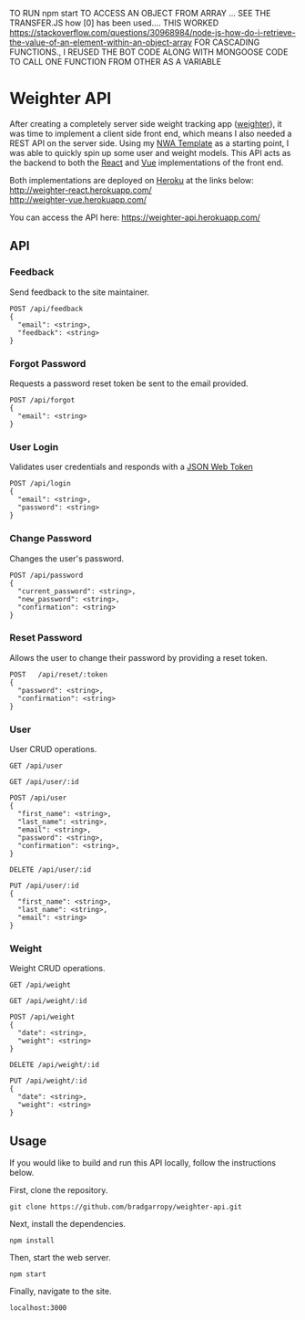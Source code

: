 TO RUN npm start
TO ACCESS AN OBJECT FROM ARRAY ... SEE THE TRANSFER.JS how [0] has been used....
THIS WORKED https://stackoverflow.com/questions/30968984/node-js-how-do-i-retrieve-the-value-of-an-element-within-an-object-array
FOR CASCADING FUNCTIONS., I REUSED THE BOT CODE ALONG WITH MONGOOSE CODE TO CALL ONE FUNCTION FROM OTHER AS A VARIABLE








































# Weighter API

After creating a completely server side weight tracking app ([weighter](https://github.com/bradgarropy/weighter)), it was time to implement a client side front end, which means I also needed a REST API on the server side. Using my [NWA Template](https://github.com/bradgarropy/nwa) as a starting point, I was able to quickly spin up some user and weight models. This API acts as the backend to both the [React](https://reactjs.org/) and [Vue](https://vuejs.org/) implementations of the front end.

Both implementations are deployed on [Heroku](https://dashboard.heroku.com/apps) at the links below:  
http://weighter-react.herokuapp.com/  
http://weighter-vue.herokuapp.com/  

You can access the API here:
https://weighter-api.herokuapp.com/


## API

### Feedback

Send feedback to the site maintainer.

```
POST /api/feedback
{
  "email": <string>,
  "feedback": <string>
}
```

### Forgot Password

Requests a password reset token be sent to the email provided.

```
POST /api/forgot
{
  "email": <string>
}
```

### User Login

Validates user credentials and responds with a [JSON Web Token](https://jwt.io/)

```
POST /api/login
{
  "email": <string>,
  "password": <string>
}
```

### Change Password

Changes the user's password.

```
POST /api/password
{
  "current_password": <string>,
  "new_password": <string>,
  "confirmation": <string>
}
```

### Reset Password

Allows the user to change their password by providing a reset token.

```
POST   /api/reset/:token
{
  "password": <string>,
  "confirmation": <string>
}
```

### User

User CRUD operations.

```
GET /api/user

GET /api/user/:id

POST /api/user
{
  "first_name": <string>,
  "last_name": <string>,
  "email": <string>,
  "password": <string>,
  "confirmation": <string>,
}

DELETE /api/user/:id

PUT /api/user/:id
{
  "first_name": <string>,
  "last_name": <string>,
  "email": <string>
}
```

### Weight

Weight CRUD operations.

```
GET /api/weight

GET /api/weight/:id

POST /api/weight
{
  "date": <string>,
  "weight": <string>
}

DELETE /api/weight/:id

PUT /api/weight/:id
{
  "date": <string>,
  "weight": <string>
}
```

## Usage

If you would like to build and run this API locally, follow the instructions below.


First, clone the repository.

```
git clone https://github.com/bradgarropy/weighter-api.git
```

Next, install the dependencies.

```
npm install
```

Then, start the web server.

```
npm start
```

Finally, navigate to the site.

```
localhost:3000
```
